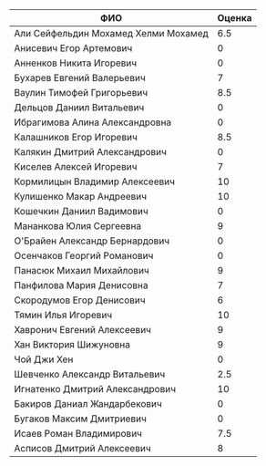 |                ФИО                   | Оценка |
|--------------------------------------|--------|
| Али Сейфельдин Мохамед Хелми Мохамед |  6.5   |
| Анисевич Егор Артемович              |  0     |
| Анненков Никита Игоревич             |  0     |
| Бухарев Евгений Валерьевич           |  7     |
| Ваулин Тимофей Григорьевич           |  8.5   |
| Дельцов Даниил Витальевич            |  0     |
| Ибрагимова Алина Александровна       |  0     |
| Калашников Егор Игоревич             |  8.5   |
| Калякин Дмитрий Александрович        |  0     |
| Киселев Алексей Игоревич             |  7     |
| Кормилицын Владимир Алексеевич       |  10    |
| Кулишенко Макар Андреевич            |  10    |
| Кошечкин Даниил Вадимович            |  0     |
| Мананкова Юлия Сергеевна             |  9     |
| О'Брайен Александр Бернардович       |  0     |
| Осенчаков Георгий Романович          |  0     |
| Панасюк Михаил Михайлович            |  9     |
| Панфилова Мария Денисовна            |  7     |
| Скородумов Егор Денисович            |  6     |
| Тямин Илья Игоревич                  |  10    |
| Хавронич Евгений Алексеевич          |  9     |
| Хан Виктория Шижуновна               |  9     |
| Чой Джи Хен                          |  0     |
| Шевченко Александр Витальевич        |  2.5   |
| Игнатенко Дмитрий Александрович      |  10    |
| Бакиров Даниал Жандарбекович         |  0     |
| Бугаков Максим Дмитриевич            |  0     |
| Исаев Роман Владимирович             |  7.5   |
| Асписов Дмитрий Алексеевич           |  8     |
